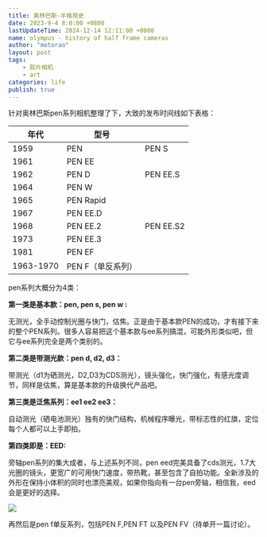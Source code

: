 ```yaml
---
title: 奥林巴斯-半格简史
date: 2023-9-4 8:0:00 +0800
lastUpdateTime: 2024-12-14 12:11:00 +0800
name: olympus - history of half frame cameras
author: "motorao"
layout: post
tags: 
    - 胶片相机
    - art
categories: life
publish: true
---
```

    
针对奥林巴斯pen系列相机整理了下，大致的发布时间线如下表格：

| 年代 | 型号 |  |
| ---------- | ---------- | ---------- |
| 1959 | PEN | PEN S |
| 1961 | PEN EE |  |
| 1962 | PEN D | PEN EE.S |
| 1964 | PEN W |  |
| 1965 | PEN Rapid |  |
| 1967 | PEN EE.D |  |
| 1968 | PEN EE.2 | PEN EE.S2 |
| 1973 | PEN EE.3 |  |
| 1981 | PEN EF |  |
| 1963-1970 | PEN F（单反系列） |  |

pen系列大概分为4类：

**第一类是基本款：pen, pen s, pen w :**

无测光，全手动控制光圈与快门，估焦。正是由于基本款PEN的成功，才有接下来的整个PEN系列。很多人容易把这个基本款与ee系列搞混，可能外形类似吧，但它与ee系列完全是两个类别的。

**第二类是带测光款：pen d, d2, d3：**

带测光（d1为硒测光，D2,D3为CDS测光），镜头强化，快门强化，有感光度调节，同样是估焦，算是基本款的升级换代产品吧。

**第三类是泛焦系列：ee1 ee2 ee3：**

自动测光（硒电池测光）独有的快门结构，机械程序曝光，带标志性的红旗，定位每个人都可以上手即拍。

**第四类即是：EED:**

旁轴pen系列的集大成者，与上述系列不同，pen eed完美具备了cds测光，1.7大光圈的镜头，更宽广的可用快门速度，带热靴，甚至包含了自拍功能。全新涉及的外形在保持小体积的同时也漂亮美观，如果你指向有一台pen旁轴，相信我，eed会是更好的选择。

![](https://static.motorao.cn/assets/pic/15c66a14-2144-80f2-9a31-c76eef1f9a46.webp)



再然后是pen f单反系列，包括PEN F,PEN FT 以及PEN FV（待单开一篇讨论）。


